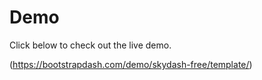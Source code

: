 

<h1>Demo</h1>
Click below to check out the live demo.

 (https://bootstrapdash.com/demo/skydash-free/template/)


 